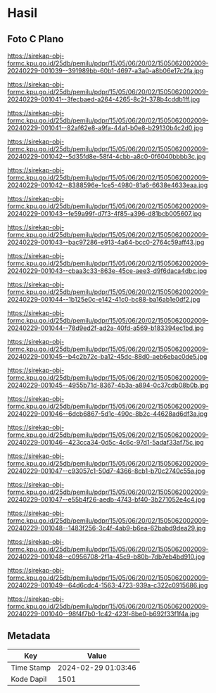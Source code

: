 # Hasil

## Foto C Plano

https://sirekap-obj-formc.kpu.go.id/25db/pemilu/pdpr/15/05/06/20/02/1505062002009-20240229-001039--391989bb-60b1-4697-a3a0-a8b06e17c2fa.jpg

https://sirekap-obj-formc.kpu.go.id/25db/pemilu/pdpr/15/05/06/20/02/1505062002009-20240229-001041--3fecbaed-a264-4265-8c2f-378b4cddb1ff.jpg

https://sirekap-obj-formc.kpu.go.id/25db/pemilu/pdpr/15/05/06/20/02/1505062002009-20240229-001041--82af62e8-a9fa-44a1-b0e8-b29130b4c2d0.jpg

https://sirekap-obj-formc.kpu.go.id/25db/pemilu/pdpr/15/05/06/20/02/1505062002009-20240229-001042--5d35fd8e-58f4-4cbb-a8c0-0f6040bbbb3c.jpg

https://sirekap-obj-formc.kpu.go.id/25db/pemilu/pdpr/15/05/06/20/02/1505062002009-20240229-001042--8388596e-1ce5-4980-81a6-6638e4633eaa.jpg

https://sirekap-obj-formc.kpu.go.id/25db/pemilu/pdpr/15/05/06/20/02/1505062002009-20240229-001043--fe59a99f-d7f3-4f85-a396-d81bcb005607.jpg

https://sirekap-obj-formc.kpu.go.id/25db/pemilu/pdpr/15/05/06/20/02/1505062002009-20240229-001043--bac97286-e913-4a64-bcc0-2764c59aff43.jpg

https://sirekap-obj-formc.kpu.go.id/25db/pemilu/pdpr/15/05/06/20/02/1505062002009-20240229-001043--cbaa3c33-863e-45ce-aee3-d9f6daca4dbc.jpg

https://sirekap-obj-formc.kpu.go.id/25db/pemilu/pdpr/15/05/06/20/02/1505062002009-20240229-001044--1b125e0c-e142-41c0-bc88-ba16ab1e0df2.jpg

https://sirekap-obj-formc.kpu.go.id/25db/pemilu/pdpr/15/05/06/20/02/1505062002009-20240229-001044--78d9ed2f-ad2a-40fd-a569-b183394ec1bd.jpg

https://sirekap-obj-formc.kpu.go.id/25db/pemilu/pdpr/15/05/06/20/02/1505062002009-20240229-001045--b4c2b72c-ba12-45dc-88d0-aeb6ebac0de5.jpg

https://sirekap-obj-formc.kpu.go.id/25db/pemilu/pdpr/15/05/06/20/02/1505062002009-20240229-001045--4955b71d-8367-4b3a-a894-0c37cdb08b0b.jpg

https://sirekap-obj-formc.kpu.go.id/25db/pemilu/pdpr/15/05/06/20/02/1505062002009-20240229-001046--6dcb6867-5d1c-490c-8b2c-44628ad6df3a.jpg

https://sirekap-obj-formc.kpu.go.id/25db/pemilu/pdpr/15/05/06/20/02/1505062002009-20240229-001046--423cca34-0d5c-4c6c-97d1-5adaf33af75c.jpg

https://sirekap-obj-formc.kpu.go.id/25db/pemilu/pdpr/15/05/06/20/02/1505062002009-20240229-001047--c93057c1-50d7-4366-8cb1-b70c2740c55a.jpg

https://sirekap-obj-formc.kpu.go.id/25db/pemilu/pdpr/15/05/06/20/02/1505062002009-20240229-001047--e55b4f26-aedb-4743-bf40-3b271052e4c4.jpg

https://sirekap-obj-formc.kpu.go.id/25db/pemilu/pdpr/15/05/06/20/02/1505062002009-20240229-001048--1483f256-3c4f-4ab9-b6ea-62babd9dea29.jpg

https://sirekap-obj-formc.kpu.go.id/25db/pemilu/pdpr/15/05/06/20/02/1505062002009-20240229-001048--c0956708-2f1a-45c9-b80b-7db7eb4bd910.jpg

https://sirekap-obj-formc.kpu.go.id/25db/pemilu/pdpr/15/05/06/20/02/1505062002009-20240229-001049--64d6cdc4-1563-4723-939a-c322c0915686.jpg

https://sirekap-obj-formc.kpu.go.id/25db/pemilu/pdpr/15/05/06/20/02/1505062002009-20240229-001040--98f4f7b0-1c42-423f-8be0-b692f33f1f4a.jpg


## Metadata

| Key        | Value               |
| ---------- | ------------------- |
| Time Stamp | 2024-02-29 01:03:46 |
| Kode Dapil | 1501                |



